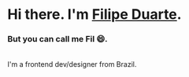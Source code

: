 # Hi there. I'm [Filipe Duarte](https://filduarte.com.br).
### But you can call me Fil :smile:.

<br />
I'm a frontend dev/designer from Brazil.

